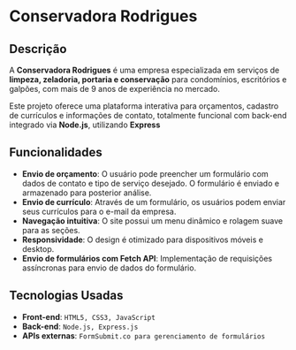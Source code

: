 # Conservadora Rodrigues

## Descrição
A **Conservadora Rodrigues** é uma empresa especializada em serviços de **limpeza, zeladoria, portaria e conservação** para condomínios, escritórios e galpões, com mais de 9 anos de experiência no mercado.

Este projeto oferece uma plataforma interativa para orçamentos, cadastro de currículos e informações de contato, totalmente funcional com back-end integrado via **Node.js**, utilizando **Express**

## Funcionalidades
- **Envio de orçamento**: O usuário pode preencher um formulário com dados de contato e tipo de serviço desejado. O formulário é enviado e armazenado para posterior análise.
- **Envio de currículo**: Através de um formulário, os usuários podem enviar seus currículos para o e-mail da empresa.
- **Navegação intuitiva**: O site possui um menu dinâmico e rolagem suave para as seções.
- **Responsividade**: O design é otimizado para dispositivos móveis e desktop.
- **Envio de formulários com Fetch API**: Implementação de requisições assíncronas para envio de dados do formulário.

## Tecnologias Usadas

- **Front-end**: `HTML5, CSS3, JavaScript`
- **Back-end**: `Node.js, Express.js`
- **APIs externas**: `FormSubmit.co para gerenciamento de formulários`
